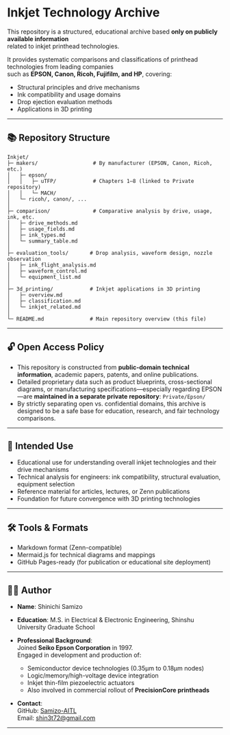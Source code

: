 # Inkjet Technology Archive

This repository is a structured, educational archive based **only on publicly available information**  
related to inkjet printhead technologies.

It provides systematic comparisons and classifications of printhead technologies from leading companies  
such as **EPSON, Canon, Ricoh, Fujifilm, and HP**, covering:

- Structural principles and drive mechanisms  
- Ink compatibility and usage domains  
- Drop ejection evaluation methods  
- Applications in 3D printing

---

## 📚 Repository Structure

```plaintext
Inkjet/
├─ makers/                  # By manufacturer (EPSON, Canon, Ricoh, etc.)
│   ├─ epson/
│   │   ├─ uTFP/            # Chapters 1–8 (linked to Private repository)
│   │   └─ MACH/
│   └─ ricoh/, canon/, ...
│
├─ comparison/              # Comparative analysis by drive, usage, ink, etc.
│   ├─ drive_methods.md
│   ├─ usage_fields.md
│   ├─ ink_types.md
│   └─ summary_table.md
│
├─ evaluation_tools/       # Drop analysis, waveform design, nozzle observation
│   ├─ ink_flight_analysis.md
│   ├─ waveform_control.md
│   └─ equipment_list.md
│
├─ 3d_printing/            # Inkjet applications in 3D printing
│   ├─ overview.md
│   ├─ classification.md
│   └─ inkjet_related.md
│
└─ README.md               # Main repository overview (this file)
```

---

## 🔓 Open Access Policy

- This repository is constructed from **public-domain technical information**, academic papers, patents, and online publications.
- Detailed proprietary data such as product blueprints, cross-sectional diagrams, or manufacturing specifications—especially regarding EPSON—are **maintained in a separate private repository**: `Private/Epson/`
- By strictly separating open vs. confidential domains, this archive is designed to be a safe base for education, research, and fair technology comparisons.

---

## 🎯 Intended Use

- Educational use for understanding overall inkjet technologies and their drive mechanisms  
- Technical analysis for engineers: ink compatibility, structural evaluation, equipment selection  
- Reference material for articles, lectures, or Zenn publications  
- Foundation for future convergence with 3D printing technologies  

---

## 🛠 Tools & Formats

- Markdown format (Zenn-compatible)  
- Mermaid.js for technical diagrams and mappings  
- GitHub Pages-ready (for publication or educational site deployment)  

---

## 🧑‍🔬 Author

- **Name**: Shinichi Samizo  
- **Education**: M.S. in Electrical & Electronic Engineering, Shinshu University Graduate School  

- **Professional Background**:  
  Joined **Seiko Epson Corporation** in 1997.  
  Engaged in development and production of:  
  - Semiconductor device technologies (0.35μm to 0.18μm nodes)  
  - Logic/memory/high-voltage device integration  
  - Inkjet thin-film piezoelectric actuators  
  - Also involved in commercial rollout of **PrecisionCore printheads**  

- **Contact**:  
  GitHub: [Samizo-AITL](https://github.com/Samizo-AITL)  
  Email: [shin3t72@gmail.com](mailto:shin3t72@gmail.com)

---
